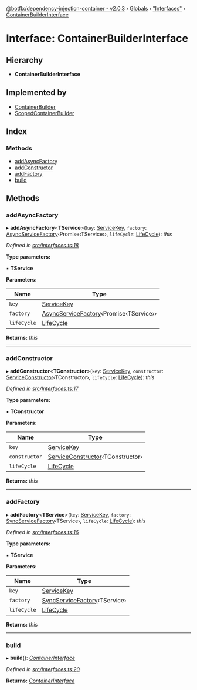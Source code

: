 [@botflx/dependency-injection-container - v2.0.3](../README.md) › [Globals](../globals.md) › ["Interfaces"](../modules/_interfaces_.md) › [ContainerBuilderInterface](_interfaces_.containerbuilderinterface.md)

# Interface: ContainerBuilderInterface

## Hierarchy

* **ContainerBuilderInterface**

## Implemented by

* [ContainerBuilder](../classes/_implementation_container_.containerbuilder.md)
* [ScopedContainerBuilder](../classes/_implementation_scopedcontainer_.scopedcontainerbuilder.md)

## Index

### Methods

* [addAsyncFactory](_interfaces_.containerbuilderinterface.md#addasyncfactory)
* [addConstructor](_interfaces_.containerbuilderinterface.md#addconstructor)
* [addFactory](_interfaces_.containerbuilderinterface.md#addfactory)
* [build](_interfaces_.containerbuilderinterface.md#build)

## Methods

###  addAsyncFactory

▸ **addAsyncFactory**<**TService**>(`key`: [ServiceKey](../modules/_interfaces_.md#servicekey), `factory`: [AsyncServiceFactory](../modules/_interfaces_.md#asyncservicefactory)‹Promise‹TService››, `lifeCycle`: [LifeCycle](../enums/_interfaces_.lifecycle.md)): *this*

*Defined in [src/Interfaces.ts:18](https://github.com/botflux/dependency-injection-container/blob/f2bcefe/packages/DIContainer/src/Interfaces.ts#L18)*

**Type parameters:**

▪ **TService**

**Parameters:**

Name | Type |
------ | ------ |
`key` | [ServiceKey](../modules/_interfaces_.md#servicekey) |
`factory` | [AsyncServiceFactory](../modules/_interfaces_.md#asyncservicefactory)‹Promise‹TService›› |
`lifeCycle` | [LifeCycle](../enums/_interfaces_.lifecycle.md) |

**Returns:** *this*

___

###  addConstructor

▸ **addConstructor**<**TConstructor**>(`key`: [ServiceKey](../modules/_interfaces_.md#servicekey), `constructor`: [ServiceConstructor](../modules/_interfaces_.md#serviceconstructor)‹TConstructor›, `lifeCycle`: [LifeCycle](../enums/_interfaces_.lifecycle.md)): *this*

*Defined in [src/Interfaces.ts:17](https://github.com/botflux/dependency-injection-container/blob/f2bcefe/packages/DIContainer/src/Interfaces.ts#L17)*

**Type parameters:**

▪ **TConstructor**

**Parameters:**

Name | Type |
------ | ------ |
`key` | [ServiceKey](../modules/_interfaces_.md#servicekey) |
`constructor` | [ServiceConstructor](../modules/_interfaces_.md#serviceconstructor)‹TConstructor› |
`lifeCycle` | [LifeCycle](../enums/_interfaces_.lifecycle.md) |

**Returns:** *this*

___

###  addFactory

▸ **addFactory**<**TService**>(`key`: [ServiceKey](../modules/_interfaces_.md#servicekey), `factory`: [SyncServiceFactory](../modules/_interfaces_.md#syncservicefactory)‹TService›, `lifeCycle`: [LifeCycle](../enums/_interfaces_.lifecycle.md)): *this*

*Defined in [src/Interfaces.ts:16](https://github.com/botflux/dependency-injection-container/blob/f2bcefe/packages/DIContainer/src/Interfaces.ts#L16)*

**Type parameters:**

▪ **TService**

**Parameters:**

Name | Type |
------ | ------ |
`key` | [ServiceKey](../modules/_interfaces_.md#servicekey) |
`factory` | [SyncServiceFactory](../modules/_interfaces_.md#syncservicefactory)‹TService› |
`lifeCycle` | [LifeCycle](../enums/_interfaces_.lifecycle.md) |

**Returns:** *this*

___

###  build

▸ **build**(): *[ContainerInterface](_interfaces_.containerinterface.md)*

*Defined in [src/Interfaces.ts:20](https://github.com/botflux/dependency-injection-container/blob/f2bcefe/packages/DIContainer/src/Interfaces.ts#L20)*

**Returns:** *[ContainerInterface](_interfaces_.containerinterface.md)*
